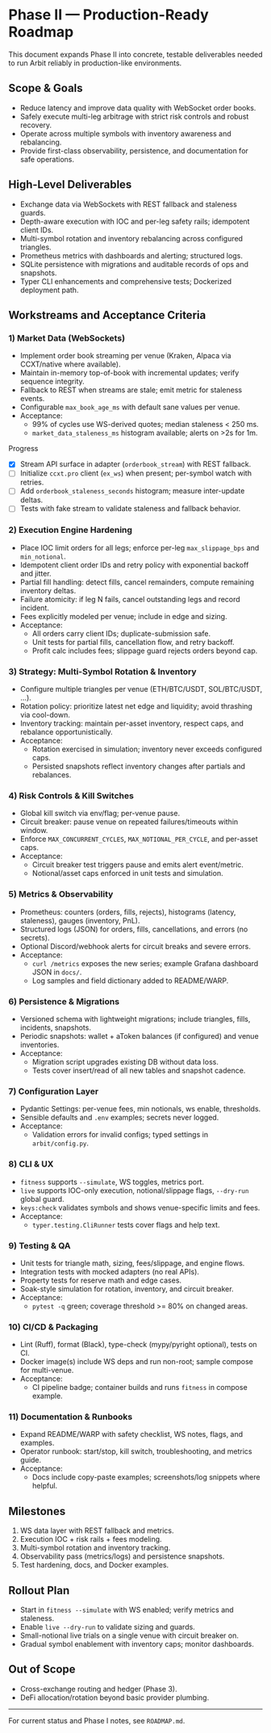 # Phase II — Production-Ready Roadmap

This document expands Phase II into concrete, testable deliverables needed to run Arbit reliably in production-like environments.

## Scope & Goals
- Reduce latency and improve data quality with WebSocket order books.
- Safely execute multi-leg arbitrage with strict risk controls and robust recovery.
- Operate across multiple symbols with inventory awareness and rebalancing.
- Provide first-class observability, persistence, and documentation for safe operations.

## High-Level Deliverables
- Exchange data via WebSockets with REST fallback and staleness guards.
- Depth-aware execution with IOC and per-leg safety rails; idempotent client IDs.
- Multi-symbol rotation and inventory rebalancing across configured triangles.
- Prometheus metrics with dashboards and alerting; structured logs.
- SQLite persistence with migrations and auditable records of ops and snapshots.
- Typer CLI enhancements and comprehensive tests; Dockerized deployment path.

## Workstreams and Acceptance Criteria

### 1) Market Data (WebSockets)
- Implement order book streaming per venue (Kraken, Alpaca via CCXT/native where available).
- Maintain in-memory top-of-book with incremental updates; verify sequence integrity.
- Fallback to REST when streams are stale; emit metric for staleness events.
- Configurable `max_book_age_ms` with default sane values per venue.
- Acceptance:
  - 99% of cycles use WS-derived quotes; median staleness < 250 ms.
  - `market_data_staleness_ms` histogram available; alerts on >2s for 1m.

Progress
- [x] Stream API surface in adapter (`orderbook_stream`) with REST fallback.
- [ ] Initialize `ccxt.pro` client (`ex_ws`) when present; per-symbol watch with retries.
- [ ] Add `orderbook_staleness_seconds` histogram; measure inter-update deltas.
- [ ] Tests with fake stream to validate staleness and fallback behavior.

### 2) Execution Engine Hardening
- Place IOC limit orders for all legs; enforce per-leg `max_slippage_bps` and `min_notional`.
- Idempotent client order IDs and retry policy with exponential backoff and jitter.
- Partial fill handling: detect fills, cancel remainders, compute remaining inventory deltas.
- Failure atomicity: if leg N fails, cancel outstanding legs and record incident.
- Fees explicitly modeled per venue; include in edge and sizing.
- Acceptance:
  - All orders carry client IDs; duplicate-submission safe.
  - Unit tests for partial fills, cancellation flow, and retry backoff.
  - Profit calc includes fees; slippage guard rejects orders beyond cap.

### 3) Strategy: Multi-Symbol Rotation & Inventory
- Configure multiple triangles per venue (ETH/BTC/USDT, SOL/BTC/USDT, ...).
- Rotation policy: prioritize latest net edge and liquidity; avoid thrashing via cool-down.
- Inventory tracking: maintain per-asset inventory, respect caps, and rebalance opportunistically.
- Acceptance:
  - Rotation exercised in simulation; inventory never exceeds configured caps.
  - Persisted snapshots reflect inventory changes after partials and rebalances.

### 4) Risk Controls & Kill Switches
- Global kill switch via env/flag; per-venue pause.
- Circuit breaker: pause venue on repeated failures/timeouts within window.
- Enforce `MAX_CONCURRENT_CYCLES`, `MAX_NOTIONAL_PER_CYCLE`, and per-asset caps.
- Acceptance:
  - Circuit breaker test triggers pause and emits alert event/metric.
  - Notional/asset caps enforced in unit tests and simulation.

### 5) Metrics & Observability
- Prometheus: counters (orders, fills, rejects), histograms (latency, staleness), gauges (inventory, PnL).
- Structured logs (JSON) for orders, fills, cancellations, and errors (no secrets).
- Optional Discord/webhook alerts for circuit breaks and severe errors.
- Acceptance:
  - `curl /metrics` exposes the new series; example Grafana dashboard JSON in `docs/`.
  - Log samples and field dictionary added to README/WARP.

### 6) Persistence & Migrations
- Versioned schema with lightweight migrations; include triangles, fills, incidents, snapshots.
- Periodic snapshots: wallet + aToken balances (if configured) and venue inventories.
- Acceptance:
  - Migration script upgrades existing DB without data loss.
  - Tests cover insert/read of all new tables and snapshot cadence.

### 7) Configuration Layer
- Pydantic Settings: per-venue fees, min notionals, ws enable, thresholds.
- Sensible defaults and `.env` examples; secrets never logged.
- Acceptance:
  - Validation errors for invalid configs; typed settings in `arbit/config.py`.

### 8) CLI & UX
- `fitness` supports `--simulate`, WS toggles, metrics port.
- `live` supports IOC-only execution, notional/slippage flags, `--dry-run` global guard.
- `keys:check` validates symbols and shows venue-specific limits and fees.
- Acceptance:
  - `typer.testing.CliRunner` tests cover flags and help text.

### 9) Testing & QA
- Unit tests for triangle math, sizing, fees/slippage, and engine flows.
- Integration tests with mocked adapters (no real APIs).
- Property tests for reserve math and edge cases.
- Soak-style simulation for rotation, inventory, and circuit breaker.
- Acceptance:
  - `pytest -q` green; coverage threshold >= 80% on changed areas.

### 10) CI/CD & Packaging
- Lint (Ruff), format (Black), type-check (mypy/pyright optional), tests on CI.
- Docker image(s) include WS deps and run non-root; sample compose for multi-venue.
- Acceptance:
  - CI pipeline badge; container builds and runs `fitness` in compose example.

### 11) Documentation & Runbooks
- Expand README/WARP with safety checklist, WS notes, flags, and examples.
- Operator runbook: start/stop, kill switch, troubleshooting, and metrics guide.
- Acceptance:
  - Docs include copy-paste examples; screenshots/log snippets where helpful.

## Milestones
1. WS data layer with REST fallback and metrics.
2. Execution IOC + risk rails + fees modeling.
3. Multi-symbol rotation and inventory tracking.
4. Observability pass (metrics/logs) and persistence snapshots.
5. Test hardening, docs, and Docker examples.

## Rollout Plan
- Start in `fitness --simulate` with WS enabled; verify metrics and staleness.
- Enable `live --dry-run` to validate sizing and guards.
- Small-notional live trials on a single venue with circuit breaker on.
- Gradual symbol enablement with inventory caps; monitor dashboards.

## Out of Scope
- Cross-exchange routing and hedger (Phase 3).
- DeFi allocation/rotation beyond basic provider plumbing.

---
For current status and Phase I notes, see `ROADMAP.md`.
